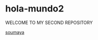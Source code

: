 # hola-mundo2

WELCOME TO MY SECOND REPOSITORY

[soumaya](https://raw.githubusercontent.com/Marzerp/hola-mundo/main/soumaya.JPG)

